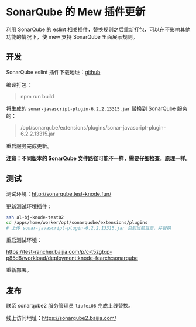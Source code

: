 SonarQube 的 Mew 插件更新
===

利用 SonarQube 的 eslint 相关插件，替换规则之后重新打包，可以在不影响其他功能的情况下，使 mew 支持 SonarQube 里面展示规则。


## 开发

SonarQube eslint 插件下载地址：[github](https://github.com/SonarSource/SonarJS/releases/tag/6.2.2.13315)

编译打包：

> npm run build

将生成的 `sonar-javascript-plugin-6.2.2.13315.jar` 替换到 SonarQube 服务的：

> /opt/sonarqube/extensions/plugins/sonar-javascript-plugin-6.2.2.13315.jar

重启服务完成更新。

**注意：不同版本的 SonarQube 文件路径可能不一样，需要仔细检查，原理一样。**

## 测试

测试环境：http://sonarqube.test-knode.fun/

更新测试环境插件：

```bash
ssh al-bj-knode-test02
cd /apps/home/worker/opt/sonarquobe/extensions/plugins
# 上传 sonar-javascript-plugin-6.2.2.13315.jar 包到当前目录，并替换
```

重启测试环境：

https://test-rancher.baijia.com/p/c-t5zgb:p-p85d8/workload/deployment:knode-fearch:sonarqube

重新部署。


## 发布

联系 sonarqube2 服务管理员 `liufei06` 完成上线替换。

线上访问地址：https://sonarqube2.baijia.com/